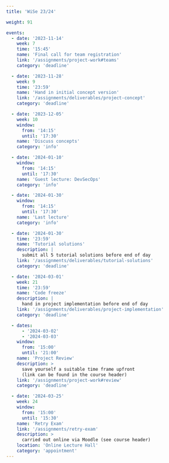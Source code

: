 ```yaml
---
title: 'WiSe 23/24'

weight: 91

events:
  - date: '2023-11-14'
    week: 7
    time: '15:45'
    name: 'Final call for team registration'
    link: '/assignments/project-work#teams'
    category: 'deadline'

  - date: '2023-11-28'
    week: 9
    time: '23:59'
    name: 'Hand in initial concept version'
    link: '/assignments/deliverables/project-concept'
    category: 'deadline'

  - date: '2023-12-05'
    week: 10
    window:
      from: '14:15'
      until: '17:30'
    name: 'Discuss concepts'
    category: 'info'

  - date: '2024-01-10'
    window:
      from: '14:15'
      until: '17:30'
    name: 'Guest lecture: DevSecOps'
    category: 'info'

  - date: '2024-01-30'
    window:
      from: '14:15'
      until: '17:30'
    name: 'Last lecture'
    category: 'info'

  - date: '2024-01-30'
    time: '23:59'
    name: 'Tutorial solutions'
    description: |
      submit all 5 tutorial solutions before end of day
    link: '/assignments/deliverables/tutorial-solutions'
    category: 'deadline'

  - date: '2024-03-01'
    week: 21
    time: '23:59'
    name: 'Code freeze'
    description: |
      hand in project implementation before end of day
    link: '/assignments/deliverables/project-implementation'
    category: 'deadline'

  - dates:
      - '2024-03-02'
      - '2024-03-03'
    window:
      from: '15:00'
      until: '21:00'
    name: 'Project Review'
    description: >
      save yourself a suitable time frame upfront
      (link can be found in the course header)
    link: '/assignments/project-work#review'
    category: 'deadline'

  - date: '2024-03-25'
    week: 24
    window:
      from: '15:00'
      until: '15:30'
    name: 'Retry Exam'
    link: '/assignments/retry-exam'
    description: >
      carried out online via Moodle (see course header)
    location: 'Online Lecture Hall'
    category: 'appointment'
---
```



<!--SHOW IN MENU-->
